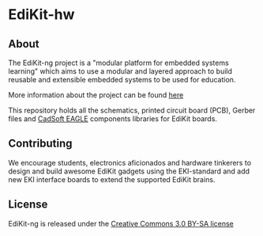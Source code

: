 EdiKit-hw
=========

## About

The EdiKit-ng project is a "modular platform for embedded systems learning"
which aims to use a modular and layered approach to build reusable and
extensible embedded systems to be used for education.

More information about the project can be found [here](https://code.google.com/p/edikit-ng/)

This repository holds all the schematics, printed circuit board (PCB),
Gerber files and [CadSoft EAGLE](http://www.cadsoftusa.com) components libraries for EdiKit boards.

## Contributing

We encourage students, electronics aficionados and hardware tinkerers
to design and build awesome EdiKit gadgets using the EKI-standard and
add new EKI interface boards to extend the supported EdiKit brains.

## License

EdiKit-ng is released under the [Creative Commons 3.0 BY-SA license](http://creativecommons.org/licenses/by-sa/3.0/)
